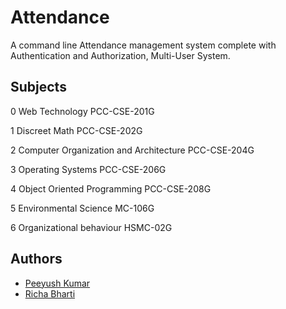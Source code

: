 # Attendance
A command line Attendance management system complete with Authentication and Authorization, Multi-User System.

## Subjects
0		    Web Technology					            PCC-CSE-201G

1		    Discreet Math				    	        PCC-CSE-202G

2		    Computer Organization and Architecture		PCC-CSE-204G

3	    	Operating Systems				            PCC-CSE-206G

4	    	Object Oriented Programming			        PCC-CSE-208G

5		    Environmental Science				        MC-106G

6		    Organizational behaviour			        HSMC-02G

## Authors
- [Peeyush Kumar](https://github.com/PeeyushKumar)
- [Richa Bharti](https://github.com/Richa-bharti)

